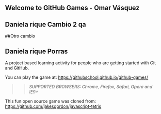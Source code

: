 ## Welcome to GitHub Games - Omar Vásquez
## Daniela rique Cambio 2 qa
##Otro cambio
## Daniela rique Porras

A project based learning activity for people who are getting started with Git and GitHub.

You can play the game at: https://githubschool.github.io/github-games/

>> _*SUPPORTED BROWSERS*: Chrome, Firefox, Safari, Opera and IE9+_

This fun open source game was cloned from: https://github.com/jakesgordon/javascript-tetris
